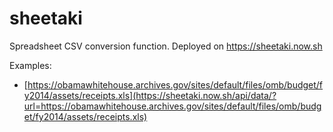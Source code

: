 # sheetaki

Spreadsheet CSV conversion function.  Deployed on <https://sheetaki.now.sh>

Examples:

- [https://obamawhitehouse.archives.gov/sites/default/files/omb/budget/fy2014/assets/receipts.xls](https://sheetaki.now.sh/api/data/?url=https://obamawhitehouse.archives.gov/sites/default/files/omb/budget/fy2014/assets/receipts.xls)

